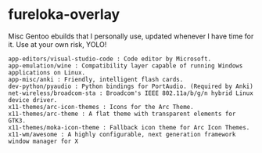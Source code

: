 fureloka-overlay
================

Misc Gentoo ebuilds that I personally use, updated whenever I have time for it.
Use at your own risk, YOLO!

	app-editors/visual-studio-code : Code editor by Microsoft.
	app-emulation/wine : Compatibility layer capable of running Windows applications on Linux.
	app-misc/anki : Friendly, intelligent flash cards.
	dev-python/pyaudio : Python bindings for PortAudio. (Required by Anki)
	net-wireless/broadcom-sta : Broadcom's IEEE 802.11a/b/g/n hybrid Linux device driver.
	x11-themes/arc-icon-themes : Icons for the Arc Theme.
	x11-themes/arc-theme : A flat theme with transparent elements for GTK3.
	x11-themes/moka-icon-theme : Fallback icon theme for Arc Icon Themes.
	x11-wm/awesome : A highly configurable, next generation framework window manager for X
